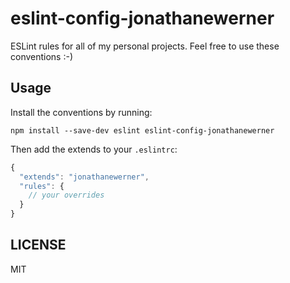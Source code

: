 # eslint-config-jonathanewerner

ESLint rules for all of my personal projects. Feel free to use these conventions :-)


## Usage

Install the conventions by running:

```
npm install --save-dev eslint eslint-config-jonathanewerner
```

Then add the extends to your `.eslintrc`:

```javascript
{
  "extends": "jonathanewerner",
  "rules": {
    // your overrides
  }
}
```

## LICENSE

MIT

